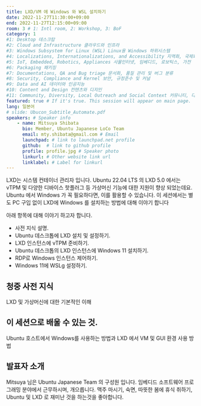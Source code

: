 ```yaml
---
title: LXD/VM 에 Windows 와 WSL 설치하기
date: 2022-11-27T11:30:00+09:00
end: 2022-11-27T12:15:00+09:00
room: 3 # 1: Intl room, 2: Workshop, 3: BoF
category: 1
#1: Desktop 데스크탑
#2: Cloud and Infrastructure 클라우드와 인프라
#3: Windows Subsystem for Linux (WSL) Linux용 Windows 하위시스템
#4: Localizations, Internationalizations, and Accessibility 지역화, 국제화 및 접근성
#5: IoT, Embedded, Robotics, Appliances 사물인터넷, 임베디드, 로보틱스, 가전
#6: Packaging 패키징
#7: Documentations, QA and Bug triage 문서화, 품질 관리 및 버그 분류
#8: Security, Compliance and Kernel 보안, 규정준수 및 커널
#9: Data and AI 데이터와 인공지능
#10: Content and Design 컨텐츠와 디지인
#11: Community, Diversity, Local Outreach and Social Context 커뮤니티, 다양성, 지역 사회 협력과 사회적 관점
featured: true # If it's true. This session will appear on main page.
lang: 일본어
# slide: Ubucon_Subtitle_Automate.pdf
speakers: # Speaker info
    - name: Mitsuya Shibata
      bio: Member, Ubuntu Japanese LoCo Team
      email: mty.shibata@gmail.com # Email
      launchpad: # link to launchpad.net profile
      github:  # link to github profile
      profile: profile.jpg # Speaker photo
      linkurl: # Other website link url
      linklabel: # Label for linkurl
---
```


LXD는 시스템 컨테이너 관리자 입니다. Ubuntu 22.04 LTS 의 LXD 5.0 에서는 vTPM 및 다양한 디바이스 핫플러그 등 가상머신 기능에 대한 지원이 향상 되었는데요.
Ubuntu 에서 Windows 가 꼭 필요하다면, 이를 활용할 수 있습니다. 이 세션에서는 별도 PC 구입 없이 LXD에 Windows 를 설치하는 방법에 대해 이야기 합니다

아래 항목에 대해 이야기 하고자 합니다.

* 사전 지식 설명.
* Ubuntu 데스크톱에 LXD 설치 및 설정하기.
* LXD 인스턴스에 vTPM 준비하기.
* Ubuntu 데스크톱의 LXD 인스턴스에 Windows 11 설치하기.
* RDP로 Windows 인스턴스 제어하기.
* Windows 11에 WSLg 설정하기.

## 청중 사전 지식
LXD 및 가상머신에 대한 기본적인 이해

## 이 세션으로 배울 수 있는 것.
Ubuntu 호스트에서 Windows를 사용하는 방법과 LXD 에서 VM 및 GUI 환경 사용 방법

## 발표자 소개
Mitsuya 님은 Ubuntu Japanese Team 의 구성원 입니다. 임베디드 소프트웨어 프로그래밍 분야에서 근무하시며, 개으릅니다. 맥주 마시기, 숙면, 따뜻한 봄에 휴식 취하기, Ubuntu 및 LXD 로 재미난 것을 하는것을 좋아합니다.
